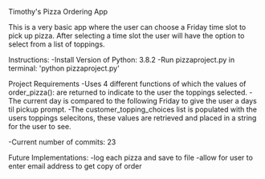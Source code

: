 Timothy's Pizza Ordering App

This is a very basic app where the user can choose a Friday time slot to pick up pizza. After selecting a time slot the user will have the option to select from a list of toppings.

Instructions:
-Install Version of Python: 3.8.2
-Run pizzaproject.py in terminal: 'python pizzaproject.py'


Project Requirements
-Uses 4 different functions of which the values of order_pizza(): are returned to indicate to the user the toppings selected.
-The current day is compared to the following Friday to give the user a days til pickup prompt. 
-The customer_topping_choices list is populated with the users toppings selecitons, these values are retrieved and placed in a string for the user to see.

-Current number of commits: 23

Future Implementations:
-log each pizza and save to file
-allow for user to enter email address to get copy of order
